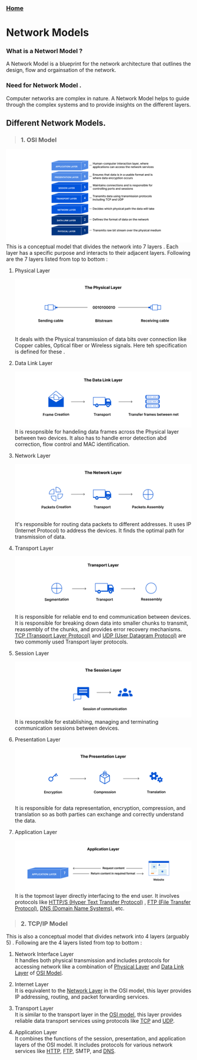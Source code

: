 ### [Home](/README.md)
# Network Models

### What is a Networl Model ?
A Network Model is a blueprint for the network architecture that outlines the design, flow and orgainsation of the network.

### Need for Network Model .
Computer networks are complex in nature. A Network Model helps to guide through the complex systems and to provide insights on the different layers.

## Different Network Models.

> ### 1. OSI Model

![OSI Model &copy Cloudflare](/assets/osiModel.png)
This is a conceptual model that divides the network into 7 layers . Each layer has a specific purpose and interacts to their adjacent layers.
Following are the 7 layers listed from top to bottom :
1. Physical Layer  

    ![Physical Layer](/assets/physicalLayer.png)
    It deals with the Physical transmission of data bits over connection like Copper cables, Optical fiber or Wireless signals. Here teh specification is defined for these .

2. Data Link Layer  

    ![Data Link Layer](/assets/dataLinkLayer.png)
    It is resopnsible for handeling data frames across the Physical layer between two devices. It also has to handle error detection abd correction, flow control and MAC identification.

3. Network Layer  

    ![Network Layer](/assets/networkLayer.png)
    It's responsible for routing data packets to different addresses. It uses IP (Internet Protocol) to address the devices. It finds the optimal path for transmission of data.

4. Transport Layer

    ![Transport Layer](/assets/transportLayer.png)
    It is responsible for reliable end to end communication between devices. It is responsible for breaking down data into smaller chunks to transmit, reassembly of the chunks, and provides error recovery mechanisms.  
    [TCP (Transport Layer Protocol)](/null) and [UDP (User Datagram Protocol)](/null) are two commonly used Transport layer protocols.

5. Session Layer  

    ![Session Layer](/assets/sessionLayer.png)
    It is resopnsible for establishing, managing and terminating communication sessions between devices.

6. Presentation Layer  

    ![Presenation Layer](/assets/presentationLayer.png)
    It is responsible for data representation, encryption, compression, and translation so as both parties can exchange and correctly understand the data.

7. Application Layer  

    ![Application Layer](/assets/applicationLayer.png)
    It is the topmost layer directly interfacing to the end user. It involves protocols like [HTTP/S (Hyper Text Transfer Protocol)](/null) , [FTP (File Transfer Protocol)](/null), [DNS (Domain Name Systems)](/null), etc. 


> ### 2. TCP/IP Model
This is also a conceptual model that divides network into 4 layers (arguably 5) .
Following are the 4 layers listed from top to bottom :
1. Network Interface Layer  
    It handles both physical transmission and includes protocols for accessing network like a combination of [Physical Layer](#1-osi-model) and [Data Link Layer](#1-osi-model) of [OSI Model](#1-osi-model).

2. Internet Layer  
    It is equivalent to the [Network Layer](#1-osi-model) in the OSI model, this layer provides IP addressing, routing, and packet forwarding services.

3. Transport Layer  
    It is similar to the transport layer in the [OSI model](#1-osi-model), this layer provides reliable data transport services using protocols like [TCP](/null) and [UDP](/null).
4. Application Layer  
    It combines the functions of the session, presentation, and application layers of the OSI model. It includes protocols for various network services like [HTTP](/null), [FTP](/null), SMTP, and [DNS](/pages/dns/README.md).